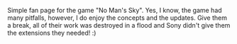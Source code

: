 Simple fan page for the game "No Man's Sky". Yes, I know, the game had many pitfalls, however, I do enjoy the concepts and the updates. Give them a break, all of their work was destroyed in a flood and Sony didn't give them the extensions they needed! :)

